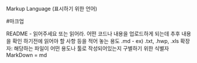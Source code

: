 Markup Language (표시하기 위한 언어)

#마크업


README - 읽어주세요 또는 읽어라. 어떤 코드나 내용을 업로드하게 되는데 추후 내용을 확인 하기전에 읽어야 할 사항 등을 적어 놓는 용도
.md - ex) .txt, .hwp, .xls 확장자: 해당하는 파일이 어떤 용도나 툴로 작성되어있는지 구별하기 위한 식별자
MarkDown = md
